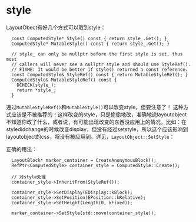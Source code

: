 # style

LayoutObect有好几个方式可以取到style： 

```
  const ComputedStyle* Style() const { return style_.Get(); }
  ComputedStyle* MutableStyle() const { return style_.Get(); }

  // style_ can only be nullptr before the first style is set, thus most
  // callers will never see a nullptr style and should use StyleRef().
  // FIXME: It would be better if style() returned a const reference.
  const ComputedStyle& StyleRef() const { return MutableStyleRef(); }
  ComputedStyle& MutableStyleRef() const {
    DCHECK(style_);
    return *style_;
  }
```
通过`MutableStyleRef()`和`MutableStyle()`可以改变style，但要注意了！ 这种方式应该是不被推荐的！这样改变的style，只是偷偷地改，准确地说layoutobject不知道你改了什么，或者说，有可能出现改变的东西没应用上的情况。比如：在styledidchange的时候改变display，但没有经过setstyle，所以这个应该影响到layoutobject的css，将没有被应用到。详见，`LayoutObject::SetStyle`：

正确的用法：
```
  LayoutBlock* marker_container = CreateAnonymousBlock();
  RefPtr<ComputedStyle> container_style = ComputedStyle::Create();

  // 对style处理
  container_style->InheritFrom(StyleRef());

  container_style->SetDisplay(EDisplay::kBlock);
  container_style->SetPosition(EPosition::kRelative);
  container_style->SetHeight(Length(0, kFixed));

  marker_container->SetStyle(std::move(container_style));
```
